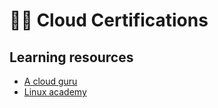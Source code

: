 # 👨‍🏫 Cloud Certifications

## Learning resources

- [A cloud guru](https://acloud.guru/)
- [Linux academy](https://linuxacademy.com/)